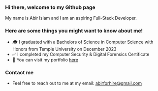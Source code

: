 ### Hi there, welcome to my Github page

My name is Abir Islam and I am an aspiring Full-Stack Developer.

### Here are some things you might want to know about me!
- 🎓 I graduated with a Bachelors of Science in Computer Science with Honors from Temple University on December 2023
- ✅ I completed my Computer Security & Digital Forensics Certificate
- 📂 You can visit my portfolio [here](https://abirislam.com/)

### Contact me
- Feel free to reach out to me at my email: abirforhire@gmail.com
